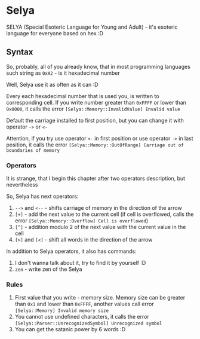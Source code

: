 # Selya
SELYA (Special Esoteric Language for Young and Adult) - it's esoteric language for everyone based on hex :D

## Syntax

So, probably, all of you already know, that in most programming languages such string as `0xA2` - is it hexadecimal number

Well, Selya use it as often as it can :D

Every each hexadecimal number that is used you, is written to corresponding cell. If you write number greater than `0xFFFF` or lower than `0x0000`, it calls the error `[Selya::Memory::InvalidValue] Invalid value`

Default the carriage installed to first position, but you can change it with operator `->` or `<-`

Attention, if you try use operator `<-` in first position or use operator `->` in last position, it calls the error `[Selya::Memory::OutOfRange] Carriage out of boundaries of memory`

### Operators

It is strange, that I begin this chapter after two operators description, but nevertheless

So, Selya has next operators:

1. `-->` and `<--` - shifts carriage of memory in the direction of the arrow
2. `[+]` - add the next value to the current cell (if cell is overflowed, calls the error `[Selya::Memory::Overflow] Cell is overflowed`)
3. `[^]` - addition modulo 2 of the next value with the current value in the cell
4. `[>]` and `[<]` - shift all words in the direction of the arrow

In addition to Selya operators, it also has commands:

1. I don't wanna talk about it, try to find it by yourself :D
2. `zen` - write zen of the Selya

### Rules

1. First value that you write - memory size. Memory size can be greater than `0x1` and lower than `0xFFFF`, another values call error `[Selya::Memory] Invalid memory size`
2. You cannot use undefined characters, it calls the error `[Selya::Parser::UnrecognizedSymbol] Unrecognized symbol`
666. You can get the satanic power by 6 words :D